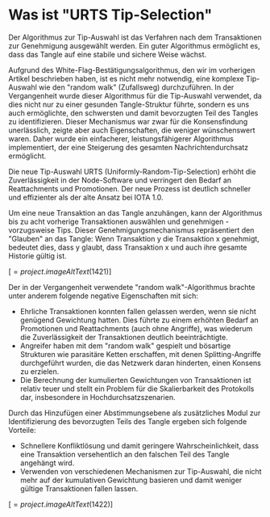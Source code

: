 <!--
---article_info
title: Was ist Chrysalis?
author: [author_1]
reviews: [DanieKrie, reviewer_2]
---
-->

# Was ist "URTS Tip-Selection"

Der Algorithmus zur Tip-Auswahl ist das Verfahren nach dem Transaktionen zur Genehmigung ausgewählt werden. Ein guter Algorithmus ermöglicht es, dass das Tangle auf eine stabile und sichere Weise wächst. 

Aufgrund des White-Flag-Bestätigungsalgorithmus, den wir im vorherigen Artikel beschrieben haben, ist es nicht mehr notwendig, eine komplexe Tip-Auswahl wie den "random walk" (Zufallsweg) durchzuführen. In der Vergangenheit wurde dieser Algorithmus für die Tip-Auswahl verwendet, da dies nicht nur zu einer gesunden Tangle-Struktur führte, sondern es uns auch ermöglichte, den schwersten und damit bevorzugten Teil des Tangles zu identifizieren. Dieser Mechanismus war zwar für die Konsensfindung unerlässlich, zeigte aber auch Eigenschaften, die weniger wünschenswert waren. Daher wurde ein einfacherer, leistungsfähigerer Algorithmus implementiert, der eine Steigerung des gesamten Nachrichtendurchsatz ermöglicht. 

Die neue Tip-Auswahl URTS (Uniformly-Random-Tip-Selection) erhöht die Zuverlässigkeit in der Node-Software und verringert den Bedarf an Reattachments und Promotionen. Der neue Prozess ist deutlich schneller und effizienter als der alte Ansatz bei IOTA 1.0. 

Um eine neue Transaktion an das Tangle anzuhängen, kann der Algorithmus bis zu acht vorherige Transaktionen auswählen und genehmigen - vorzugsweise Tips. Dieser Genehmigungsmechanismus repräsentiert den "Glauben" an das Tangle: Wenn Transaktion y die Transaktion x genehmigt, bedeutet dies, dass y glaubt, dass Transaktion x und auch ihre gesamte Historie gültig ist.



[$=project.imageAltText(1421)$]



Der in der Vergangenheit verwendete "random walk"-Algorithmus brachte unter anderem folgende negative Eigenschaften mit sich:

- Ehrliche Transaktionen konnten fallen gelassen werden, wenn sie nicht genügend Gewichtung hatten. Dies führte zu einem erhöhten Bedarf an Promotionen und Reattachments (auch ohne Angriffe), was wiederum die Zuverlässigkeit der Transaktionen deutlich beeinträchtigte.
- Angreifer haben mit dem "random walk" gespielt und bösartige Strukturen wie parasitäre Ketten erschaffen, mit denen Splitting-Angriffe durchgeführt wurden, die das Netzwerk daran hinderten, einen Konsens zu erzielen.
- Die Berechnung der kumulierten Gewichtungen von Transaktionen ist relativ teuer und stellt ein Problem für die Skalierbarkeit des Protokolls dar, insbesondere in Hochdurchsatzszenarien.
 

Durch das Hinzufügen einer Abstimmungsebene als zusätzliches Modul zur Identifizierung des bevorzugten Teils des Tangle ergeben sich folgende Vorteile:

- Schnellere Konfliktlösung und damit geringere Wahrscheinlichkeit, dass eine Transaktion versehentlich an den falschen Teil des Tangle angehängt wird.
- Verwenden von verschiedenen Mechanismen zur Tip-Auswahl, die nicht mehr auf der kumulativen Gewichtung basieren und damit weniger gültige Transaktionen fallen lassen.


[$=project.imageAltText(1422)$]

